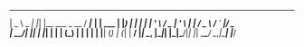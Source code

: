 ____        _   _                    ____          _      
|  _ \ _   _| |_| |__   ___  _ __    / ___|___   __| | ___ 
| |_) | | | | __| '_ \ / _ \| '_ \  | |   / _ \ / _` |/ _ \
|  __/| |_| | |_| | | | (_) | | | | | |__| (_) | (_| |  __/
|_|    \__, |\__|_| |_|\___/|_| |_|  \____\___/ \__,_|\___|
       |___/    
